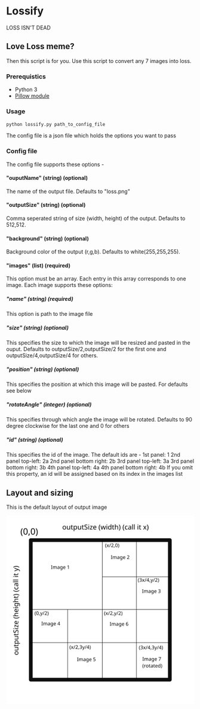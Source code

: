 # Lossify
LOSS ISN'T DEAD

## Love Loss meme?
Then this script is for you. Use this script to convert any 7 images into loss.

### Prerequistics
* Python 3
* [Pillow module](https://pillow.readthedocs.io/en/4.3.x/)

### Usage

```
python lossify.py path_to_config_file
```
The config file is a json file which holds the options you want to pass

### Config file

The config file supports these options - 

#### "ouputName" (string) (optional)
The name of the output file. Defaults to "loss.png"

#### "outputSize" (string) (optional)
Comma seperated string of size (width, height) of the output. Defaults to 512,512.

#### "background" (string) (optional)
Background color of the output (r,g,b). Defaults to white(255,255,255).

#### "images" (list) (required)

This option must be an array. Each entry in this array corresponds to one image. Each image supports these options:
  ##### "name" (string) (required)
  This option is path to the image file
  ##### "size" (string) (optional)
  This specifies the size to which the image will be resized and pasted in the ouput. Defaults to outputSize/2,outputSize/2 for the first one and outputSize/4,outputSize/4 for others.
  ##### "position" (string) (optional)
  This specifies the position at which this image will be pasted. For defaults see below
  ##### "rotateAngle" (integer) (optional)
  This specifies through which angle the image will be rotated. Defaults to 90 degree clockwise for the last one and 0 for others
  ##### "id" (string) (optional)
  This specifies the id of the image. The default ids are - 
  1st panel: 1
  2nd panel top-left: 2a
  2nd panel bottom right: 2b
  3rd panel top-left: 3a
  3rd panel bottom right: 3b
  4th panel top-left: 4a
  4th panel bottom right: 4b
  If you omit this property, an id will be assigned based on its index in the images list
## Layout and sizing

This is the default layout of output image

![default](lossdefault.png)
